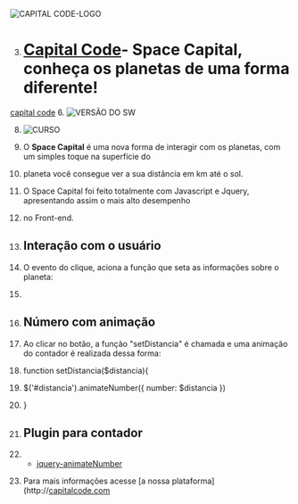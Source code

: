 ![CAPITAL CODE-LOGO](http://[capitalcode.com.br/spacecapital.jpg](http://capitalcode.com.br/spacecapital.jpg))

3.  # [Capital Code]([http://capitalcode.com.br](http://capitalcode.com.br/))- Space Capital, conheça os planetas de uma forma diferente! #
[capital code](http://www.capitalcode.com.br)
6.  ![VERSÃO DO SW](https://[img.shields.io/badge/Spacel%20Capital--%20version-v.1.1.7-blue.svg](http://img.shields.io/badge/Spacel%20Capital--%20version-v.1.1.7-blue.svg))

8.  ![CURSO](https://[img.shields.io/badge/Curso-01-orange.svg](http://img.shields.io/badge/Curso-01-orange.svg))

10.  O **Space  Capital**  é uma nova forma de interagir com os planetas, com um simples toque na superfície do
11.  planeta você consegue ver a sua distância em km até o sol.

13.  O Space  Capital foi feito totalmente com Javascript e Jquery, apresentando assim o mais alto desempenho
14.  no  Front-end.

16.  ## Interação com o usuário

18.  O evento do clique, aciona a função que seta as informações sobre o planeta:

20.  <div class="planet p-1" onclick="setDistancia('90')">

22.  ## Número com animação

24.  Ao clicar no botão, a função "setDistancia"  é chamada e uma animação do contador é realizada dessa forma:

26.  function setDistancia($distancia){
27.  $('#distancia').animateNumber({ number: $distancia })
28.  }

30.  ## Plugin para contador

32.  -  [jquery-animateNumber](https://[github.com/aishek/jquery-animateNumber](http://github.com/aishek/jquery-animateNumber))

35.  Para mais informações acesse [a nossa plataforma](http://[capitalcode.com](http://capitalcode.com/)